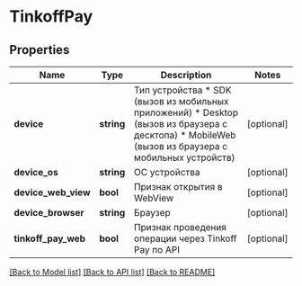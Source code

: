 # TinkoffPay

## Properties
Name | Type | Description | Notes
------------ | ------------- | ------------- | -------------
**device** | **string** | Тип устройства * SDK (вызов из мобильных приложений) * Desktop (вызов из браузера с десктопа) * MobileWeb (вызов из браузера с мобильных устройств) | [optional] 
**device_os** | **string** | ОС устройства | [optional] 
**device_web_view** | **bool** | Признак открытия в WebView | [optional] 
**device_browser** | **string** | Браузер | [optional] 
**tinkoff_pay_web** | **bool** | Признак проведения операции через Tinkoff Pay по API | [optional] 

[[Back to Model list]](../README.md#documentation-for-models) [[Back to API list]](../README.md#documentation-for-api-endpoints) [[Back to README]](../README.md)


